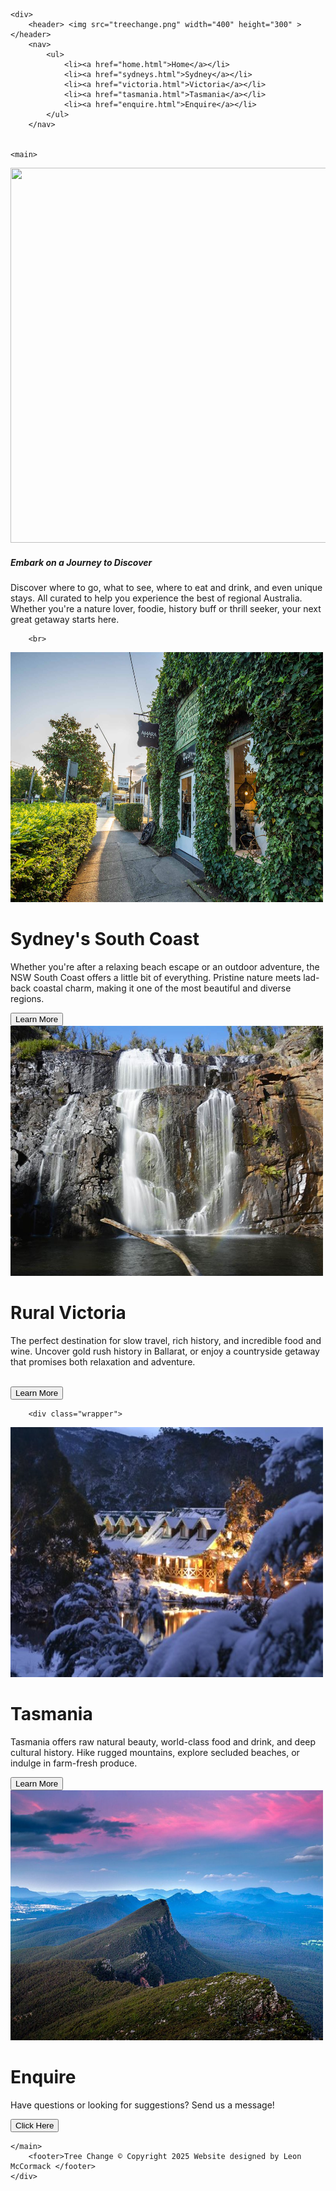 <!doctype html>
<html>
<head>
<meta charset="UTF-8">
<title>Untitled Document</title>
<link href="styles.css" rel="stylesheet" type="text/css">
	<link rel="stylesheet" href="https://use.typekit.net/eds0ihq.css">
</head>

<body>
    
    <div>
        <header> <img src="treechange.png" width="400" height="300" > </header>
        <nav>
            <ul>
                <li><a href="home.html">Home</a></li>
                <li><a href="sydneys.html">Sydney</a></li>
                <li><a href="victoria.html">Victoria</a></li>
                <li><a href="tasmania.html">Tasmania</a></li>
                <li><a href="enquire.html">Enquire</a></li>
            </ul>
        </nav>
		
			 
	<main>
		
<img src="banner.png" width="1100" height="600" alt=""> 
		<h5> Embark on a Journey to Discover </h5> 
		<p2> Discover where to go, what to see, where to eat and drink, and even unique stays. All curated to help you experience the best of regional Australia. Whether you're a nature lover, foodie, history buff or thrill seeker, your next great getaway starts here. </p2>
		
		<br> 

		
		
		
		
<div class="wrapper">
  <div class="box">
    <img src="berry1.jpg" width="500" height="400" alt="">
    <h1>Sydney's South Coast</h1>
    <p>Whether you're after a relaxing beach escape or an outdoor adventure, the NSW South Coast offers a little bit of everything. Pristine nature meets lad-back coastal charm, making it one of the most beautiful and diverse regions.</p>
    <button> Learn More</button>
  </div>
  <div class="box">
    <img src="victoria1.jpg" width="500" height="400" alt="">
    <h1>Rural Victoria</h1>
    <p>The perfect destination for slow travel, rich history, and incredible food and wine. Uncover gold rush history in Ballarat, or enjoy a countryside getaway that promises both relaxation and adventure. </p>
<br> 
    <button> Learn More </button>
  </div>
</div>
		
		<div class="wrapper">
  <div class="box">
    <img src="tasmania3.jpg" width="500" height="400" alt="">
    <h1>Tasmania</h1>
    <p>Tasmania offers raw natural beauty, world-class food and drink, and deep cultural history. Hike rugged mountains, explore secluded beaches, or indulge in farm-fresh produce. </p>
    <button> Learn More </button>
  </div>
  <div class="box">
    <img src="enquire1.jpg" width="500" height="400" alt="">
    <h1>Enquire</h1>
	   <p>Have questions or looking for suggestions? Send us a message! </p>
    <button> Click Here </button>
  </div>
</div>
		
	</main>
        <footer>Tree Change © Copyright 2025 Website designed by Leon McCormack </footer>
    </div>
    
</body> 
</html>







